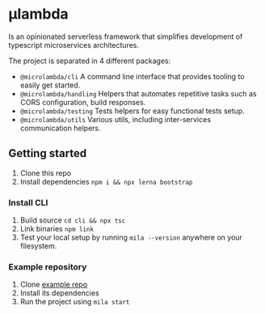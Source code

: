 # µlambda

Is an opinionated serverless framework that simplifies development of typescript microservices
architectures.

The project is separated in 4 different packages:

* `@microlambda/cli` A command line interface that provides tooling to easily get started.
* `@microlambda/handling` Helpers that automates repetitive tasks such as CORS configuration, build responses.
* `@microlambda/testing` Tests helpers for easy functional tests setup. 
* `@microlambda/utils` Various utils, including inter-services communication helpers. 

## Getting started

1. Clone this repo
1. Install dependencies `npm i && npx lerna bootstrap`

### Install CLI

1. Build source `cd cli && npx tsc`
2. Link binaries `npm link`
3. Test your local setup by running `mila --version` anywhere on your filesystem.

### Example repository

1. Clone [example repo](https://bitbucket.org/MarioArnt/mila-example/src)
2. Install its dependencies
3. Run the project using `mila start` 
